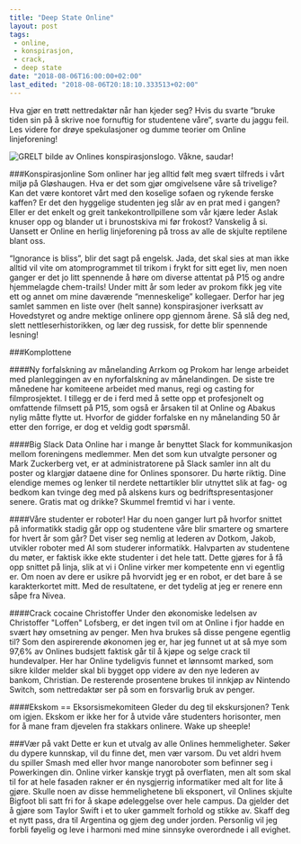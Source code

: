 ```yaml
---
title: "Deep State Online"
layout: post
tags: 
 - online,
 - konspirasjon,
 - crack,
 - deep state
date: "2018-08-06T16:00:00+02:00"
last_edited: "2018-08-06T20:18:10.333513+02:00"
---
```

Hva gjør en trøtt nettredaktør når han kjeder seg? Hvis du svarte “bruke tiden sin på å skrive noe fornuftig for studentene våre”, svarte du jaggu feil. Les videre for drøye spekulasjoner og dumme teorier om Online linjeforening!

![GRELT bilde av Onlines konspirasjonslogo. Våkne, saudar!](https://online.ntnu.no/media/images/responsive/d743876a-6edf-4631-a9d8-8a59569e0744.png)

###Konspirasjonline
Som onliner har jeg alltid følt meg svært tilfreds i vårt miljø på Gløshaugen. Hva er det som gjør omgivelsene våre så trivelige? Kan det være kontoret vårt med den koselige sofaen og rykende ferske kaffen? Er det den hyggelige studenten jeg slår av en prat med i gangen? Eller er det enkelt og greit tankekontrollpillene som vår kjære leder Aslak knuser opp og blander ut i brunostskiva mi før frokost? Vanskelig å si. Uansett er Online en herlig linjeforening på tross av alle de skjulte reptilene blant oss.

“Ignorance is bliss”, blir det sagt på engelsk. Jada, det skal sies at man ikke alltid vil vite om atomprogrammet til trikom i frykt for sitt eget liv, men noen ganger er det jo litt spennende å høre om diverse attentat på P15 og andre hjemmelagde chem-trails! Under mitt år som leder av prokom fikk jeg vite ett og annet om mine daværende “menneskelige” kollegaer. Derfor har jeg samlet sammen en liste over (helt sanne) konspirasjoner iverksatt av Hovedstyret og andre mektige onlinere opp gjennom årene. Så slå deg ned, slett nettleserhistorikken, og lær deg russisk, for dette blir spennende lesning!

###Komplottene

####Ny forfalskning av månelanding
Arrkom og Prokom har lenge arbeidet med planleggingen av en nyforfalskning av månelandingen. De siste tre månedene har komiteene arbeidet med manus, regi og casting for filmprosjektet. I tillegg er de i ferd med å sette opp et profesjonelt og omfattende filmsett på P15, som også er årsaken til at Online og Abakus nylig måtte flytte ut. Hvorfor de gidder forfalske en ny månelanding 50 år etter den forrige, er dog et veldig godt spørsmål.

####Big Slack Data
Online har i mange år benyttet Slack for kommunikasjon mellom foreningens medlemmer. Men det som kun utvalgte personer og Mark Zuckerberg vet, er at administratorene på Slack samler inn alt du poster og klargjør dataene dine for Onlines sponsorer. Du hørte riktig. Dine elendige memes og lenker til nerdete nettartikler blir utnyttet slik at fag- og bedkom kan tvinge deg med på alskens kurs og bedriftspresentasjoner senere. Gratis mat og drikke? Skummel fremtid vi har i vente.

####Våre studenter er roboter!
Har du noen ganger lurt på hvorfor snittet på informatikk stadig går opp og studentene våre blir smartere og smartere for hvert år som går? Det viser seg nemlig at lederen av Dotkom, Jakob, utvikler roboter med AI som studerer informatikk. Halvparten av studentene du møter, er faktisk ikke ekte studenter i det hele tatt. Dette gjøres for å få opp snittet på linja, slik at vi i Online virker mer kompetente enn vi egentlig er. Om noen av dere er usikre på hvorvidt jeg er en robot, er det bare å se karakterkortet mitt. Med de resultatene, er det tydelig at jeg er renere enn såpe fra Nivea.

####Crack cocaine Christoffer
Under den økonomiske ledelsen av Christoffer "Loffen" Lofsberg, er det ingen tvil om at Online i fjor hadde en svært høy omsetning av penger. Men hva brukes så disse pengene egentlig til? Som den aspirerende økonomen jeg er, har jeg funnet ut at så mye som 97,6% av Onlines budsjett faktisk går til å kjøpe og selge crack til hundevalper. Her har Online tydeligvis funnet et lønnsomt marked, som sikre kilder melder skal bli bygget opp videre av den nye lederen av bankom, Christian. De resterende prosentene brukes til innkjøp av Nintendo Switch, som nettredaktør ser på som en forsvarlig bruk av penger.

####Ekskom == Eksorsismekomiteen
Gleder du deg til ekskursjonen? Tenk om igjen. Ekskom er ikke her for å utvide våre studenters horisonter, men for å mane fram djevelen fra stakkars onlinere. Wake up sheeple!

###Vær på vakt
Dette er kun et utvalg av alle Onlines hemmeligheter. Søker du dypere kunnskap, vil du finne det, men vær varsom. Du vet aldri hvem du spiller Smash med eller hvor mange nanoroboter som befinner seg i Powerkingen din. Online virker kanskje trygt på overflaten, men alt som skal til for at hele fasaden rakner er én nysgjerrig informatiker med alt for lite å gjøre. Skulle noen av disse hemmelighetene bli eksponert, vil Onlines skjulte Bigfoot bli satt fri for å skape ødeleggelse over hele campus. Da gjelder det å gjøre som Taylor Swift i et to uker gammelt forhold og stikke av. Skaff deg et nytt pass, dra til Argentina og gjem deg under jorden. Personlig vil jeg forbli føyelig og leve i harmoni med mine sinnsyke overordnede i all evighet.